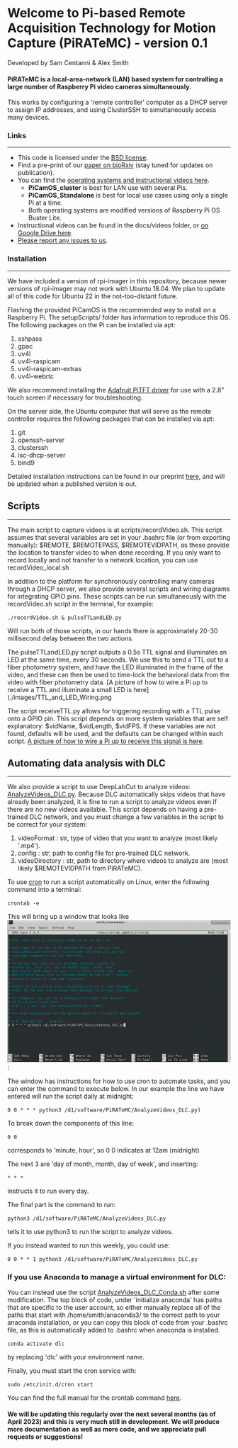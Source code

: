 # Welcome to Pi-based Remote Acquisition Technology for Motion Capture (PiRATeMC) - version 0.1

Developed by Sam Centanni & Alex Smith

#### PiRATeMC is a local-area-network (LAN) based system for controlling a large number of Raspberry Pi video cameras simultaneously.
This works by configuring a 'remote controller' computer as a DHCP server to assign IP addresses, and using ClusterSSH to simultaneously access many devices.

### Links
---------
* This code is licensed under the [BSD license](https://opensource.org/license/bsd-3-clause/).
* Find a pre-print of our [paper on bioRxiv](https://www.biorxiv.org/content/10.1101/2021.07.23.453577v2) (stay tuned for updates on publication).
* You can find the [operating systems and instructional videos here](https://drive.google.com/drive/folders/1Y9IGVBCkBdnRykqMNaKmlipFwnT6WQuY?usp=share_link).
    - **PiCamOS_cluster** is best for LAN use with several Pis.
    - **PiCamOS_Standalone** is best for local use cases using only a single Pi at a time.
    - Both operating systems are modified versions of Raspberry Pi OS Buster Lite.
* Instructional videos can be found in the docs/videos folder, or [on Google Drive here](https://drive.google.com/drive/folders/1h3RB60rbriQN1XQFxuanafKPQfGkNtjc?usp=sharing).
* [Please report any issues to us](https://github.com/alexcwsmith/PiRATeMC/issues).

### Installation
---------------
We have included a version of rpi-imager in this repository, because newer versions of rpi-imager may not work with Ubuntu 18.04. We plan to update all of this code for Ubuntu 22 in the not-too-distant future.

Flashing the provided PiCamOS is the recommended way to install on a Raspberry Pi. The setupScripts/ folder has information to reproduce this OS. The following packages on the Pi can be installed via apt:
1. sshpass
2. gpac
3. uv4l 
4. uv4l-raspicam
5. uv4l-raspicam-extras 
6. uv4l-webrtc

We also recommend installing the [Adafruit PiTFT driver](https://learn.adafruit.com/pages/11945/elements/3074230/download) for use with a 2.8" touch screen if necessary for troubleshooting.

On the server side, the Ubuntu computer that will serve as the remote controller requires the following packages that can be installed via apt:

1. git
2. openssh-server
3. clusterssh
4. isc-dhcp-server
5. bind9

Detailed installation instructions can be found in our preprint [here](https://www.biorxiv.org/content/10.1101/2021.07.23.453577v2), and will be updated when a published version is out.

## Scripts
-----------
The main script to capture videos is at scripts/recordVideo.sh. This script assumes that several variables are set in your .bashrc file (or from exporting manually): $REMOTE, $REMOTEPASS, $REMOTEVIDPATH, as these provide the location to transfer video to when done recording. If you only want to record locally and not transfer to a network location, you can use recordVideo_local.sh

In addition to the platform for synchronously controlling many cameras through a DHCP server, we also provide several scripts and wiring diagrams for integrating GPIO pins. These scripts can be run simultaneously with the recordVideo.sh script in the terminal, for example:

```
./recordVideo.sh & pulseTTLandLED.py
```

Will run both of those scripts, in our hands there is approximately 20-30 millisecond delay between the two actions.

The pulseTTLandLED.py script outputs a 0.5s TTL signal and illuminates an LED at the same time, every 30 seconds. We use this to send a TTL out to a fiber photometry system, and have the LED illuminated in the frame of the video, and these can then be used to time-lock the behavioral data from the video with fiber photometry data. [A picture of how to wire a Pi up to receive a TTL and illuminate a small LED is here](./images/TTL\_and\_LED_Wiring.png

The script receiveTTL.py allows for triggering recording with a TTL pulse onto a GPIO pin. This script depends on more system variables that are self explanatory: $vidName, $vidLength, $vidFPS. If these variables are not found, defaults will be used, and the defaults can be changed within each script. [A picture of how to wire a Pi up to receive this signal is here](./images/receiveTTL_wiring.png).

## Automating data analysis with DLC
------------------------------------
We also provide a script to use DeepLabCut to analyze videos: [AnalyzeVideos_DLC.py](https://github.com/alexcwsmith/PiRATeMC/blob/master/AnalyzeVideos_DLC.py). Because DLC automatically skips videos that have already been analyzed, it is fine to run a script to analyze videos even if there are no new videos available. This script depends on having a pre-trained DLC network, and you must change a few variables in the script to be correct for your system:

1. videoFormat : str, type of video that you want to analyze (most likely '.mp4').
2. config : str, path to config file for pre-trained DLC network.
3. videoDirectory : str, path to directory where videos to analyze are (most likely $REMOTEVIDPATH from PiRATeMC).

To use [cron](https://www.geeksforgeeks.org/crontab-in-linux-with-examples/) to run a script automatically on Linux, enter the following command into a terminal:

```
crontab -e
```

This will bring up a window that looks like ![this](./images/crontab_-e.png):

The window has instructions for how to use cron to automate tasks, and you can enter the command to execute below. In our example the line we have entered will run the script daily at midnight:
```
0 0 * * * python3 /d1/software/PiRATeMC/AnalyzeVideos_DLC.py)
```

To break down the components of this line:
```
0 0
```
corresponds to 'minute, hour', so 0 0 indicates at 12am (midnight)

The next 3 are 'day of month, month, day of week', and inserting:
```
* * *
```
instructs it to run every day.

The final part is the command to run:
```
python3 /d1/software/PiRATeMC/AnalyzeVideos_DLC.py
```
tells it to use python3 to run the script to analyze videos.

If you instead wanted to run this weekly, you could use:

```
0 0 * * 1 python3 /d1/software/PiRATeMC/AnalyzeVideos_DLC.py
```

### If you use Anaconda to manage a virtual environment for DLC:
You can instead use the script [AnalyzeVideos\_DLC\_Conda.sh](https://github.com/alexcwsmith/PiRATeMC/blob/master/AnalyzeVideos_DLC_Conda.sh) after some modification.
The top block of code, under 'initialize anaconda' has paths that are specific to the user account, so either manually replace all of the paths that start with /home/smith/anaconda3/ to the correct path to your anaconda installation, or you can copy this block of code from  your .bashrc file, as this is automatically added to .bashrc when anaconda is installed.

```
conda activate dlc
```
by replacing 'dlc' with your environment name.

Finally, you must start the cron service with:
```
sudo /etc/init.d/cron start
```

You can find the full manual for the crontab command [here](https://man7.org/linux/man-pages/man5/crontab.5.html).
#### We will be updating this regularly over the next several months (as of April 2023) and this is very much still in development. We will produce more documentation as well as more code, and we appreciate pull requests or suggestions!

